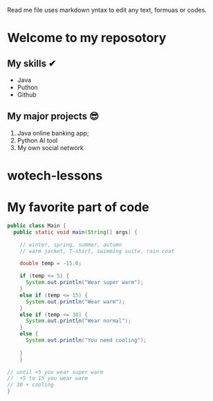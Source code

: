 Read me file uses markdown yntax to edit any text, formuas or codes. 

# Welcome to my reposotory

## My skills ✔
- Java
- Puthon
- Github

## My major projects 😎
1. Java online banking app;
2. Python AI tool
3. My own social network 

# wotech-lessons

# My favorite part of code

```java
public class Main {
  public static void main(String[] args) {

    // winter, spring, summer, autumn
    // warm jacket, T-shirt, swimming suite, rain coat

    double temp = -15.0;

    if (temp <= 5) {
      System.out.println("Wear super warm");
    }
    else if (temp <= 15) {
      System.out.println("Wear warm");
    }
    else if (temp <= 30) {
      System.out.println("Wear normal");
    }
    else {
      System.out.println("You need cooling");
    
    }
    }

// until +5 you wear super warm
//  +5 to 15 you wear warm
// 30 + cooling 
}

```

